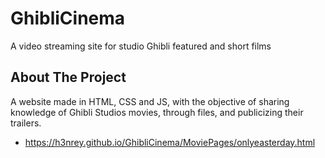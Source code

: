 # GhibliCinema
<p>A video streaming site for studio Ghibli featured and short films

## About The Project
<p>A website made in HTML, CSS and JS, with the objective of sharing knowledge of Ghibli Studios movies, through files, and publicizing their trailers.

* https://h3nrey.github.io/GhibliCinema/MoviePages/onlyeasterday.html
